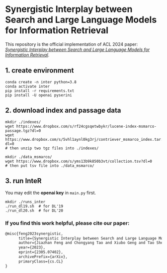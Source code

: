 # Synergistic Interplay between Search and Large Language Models for Information Retrieval

This repository is the official implementation of ACL 2024 paper: [*Synergistic Interplay between Search and Large Language Models for Information Retrieval*](https://arxiv.org/abs/2305.07402).

## 1. create environment
```shell
conda create -n inter python=3.8
conda activate inter
pip install -r requirements.txt
pip install -U openai pyserini
```

## 2. download index and passage data 
```shell
mkdir ./indexes/
wget https://www.dropbox.com/s/rf24cgsqetwbykr/lucene-index-msmarco-passage.tgz?dl=0
wget https://www.dropbox.com/s/5vhl1aynl0kg3rj/contriever_msmarco_index.tar.gz?dl=0
# then unzip two tgz files into ./indexes/

mkdir ./data_msmarco/
wget https://www.dropbox.com/s/yms13b9k850b3vt/collection.tsv?dl=0
# then put tsv file into ./data_msmarco/
```

## 3. run InteR
You may edit the **openai key** in `main.py` first.

```shell
mkdir ./runs_inter
./run_dl19.sh  # for DL'19
./run_dl20.sh  # for DL'20
```


### If you find this work helpful, please cite our paper:
```latex
@misc{feng2023synergistic,
      title={Synergistic Interplay between Search and Large Language Models for Information Retrieval}, 
      author={Jiazhan Feng and Chongyang Tao and Xiubo Geng and Tao Shen and Can Xu and Guodong Long and Dongyan Zhao and Daxin Jiang},
      year={2023},
      eprint={2305.07402},
      archivePrefix={arXiv},
      primaryClass={cs.CL}
}
```
